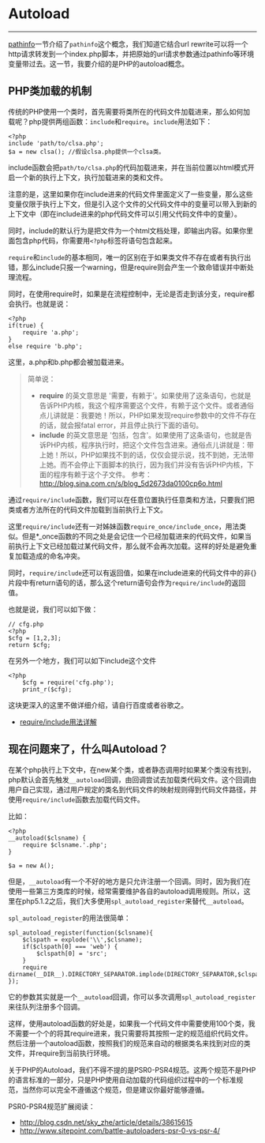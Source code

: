 # Autoload
---

[pathinfo](0.1.0-pathinfo.md)一节介绍了`pathinfo`这个概念，我们知道它结合url rewrite可以将一个http请求转发到一个index.php脚本，并把原始的url请求参数通过pathinfo等环境变量带过去。这一节，我要介绍的是PHP的autoload概念。

PHP类加载的机制
---

传统的PHP使用一个类时，首先需要将类所在的代码文件加载进来，那么如何加载呢？php提供两组函数：`include`和`require`。`include`用法如下：

	<?php
    include 'path/to/clsa.php';
    $a = new clsa(); //假设clsa.php提供一个clsa类。

include函数会把`path/to/clsa.php`的代码加载进来，并在当前位置以html模式开启一个新的执行上下文，执行加载进来的类和文件。

注意的是，这里如果你在include进来的代码文件里面定义了一些变量，那么这些变量仅限于执行上下文，但是引入这个文件的父代码文件中的变量可以带入到新的上下文中（即在include进来的php代码文件可以引用父代码文件中的变量）。

同时，include的默认行为是把文件为一个html文档处理，即输出内容。如果你里面包含php代码，你需要用`<?php`标签将语句包含起来。

`require`和`include`的基本相同，唯一的区别在于如果类文件不存在或者有执行出错，那么include只报一个warning，但是require则会产生一个致命错误并中断处理流程。

同时，在使用require时，如果是在流程控制中，无论是否走到该分支，require都会执行。也就是说：

	<?php
	if(true) {
		require 'a.php';
	}
	else require 'b.php';

这里，a.php和b.php都会被加载进来。

>简单说：
>
> * **require** 的英文意思是 '需要，有赖于'。如果使用了这条语句，也就是告诉PHP内核，我这个程序需要这个文件，有赖于这个文件。或者通俗点儿讲就是：我要她！所以，PHP如果发现require参数中的文件不存在的话，就会报fatal error，并且停止执行下面的语句。
> * **include** 的英文意思是 '包括，包含'。如果使用了这条语句，也就是告诉PHP内核，程序执行时，把这个文件包含进来。通俗点儿讲就是：带上她！所以，PHP如果找不到的话，仅仅会提示说，找不到她，无法带上她。而不会停止下面脚本的执行，因为我们并没有告诉PHP内核，下面的程序有赖于这个子文件。
> 参考：<http://blog.sina.com.cn/s/blog_5d2673da0100cp6o.html>

通过`require/include`函数，我们可以在任意位置执行任意类和方法，只要我们把类或者方法所在的代码文件加载到当前执行上下文。

这里`require/include`还有一对姊妹函数`require_once/include_once`，用法类似。但是*_once函数的不同之处是会记住一个已经加载进来的代码文件，如果当前执行上下文已经加载过某代码文件，那么就不会再次加载。这样的好处是避免重复加载造成的命名冲突。

同时，`require/include`还可以有返回值，如果在include进来的代码文件中的非{}片段中有return语句的话，那么这个return语句会作为`require/include`的返回值。

也就是说，我们可以如下做：
	
	// cfg.php
	<?php
	$cfg = [1,2,3];
	return $cfg;
	
在另外一个地方，我们可以如下include这个文件
	
	<?php
		$cfg = require('cfg.php');
		print_r($cfg);

这块更深入的这里不做详细介绍，请自行百度或者谷歌之。

* [require/include用法详解](http://www.cnblogs.com/xia520pi/p/3697099.html)


现在问题来了，什么叫Autoload？
---

在某个php执行上下文中，在new某个类，或者静态调用时如果某个类没有找到，php默认会首先触发`__autoload`回调，由回调尝试去加载类代码文件。这个回调由用户自己实现，通过用户规定的类名到代码文件的映射规则得到代码文件路径，并使用`require/include`函数去加载代码文件。


比如：

	<?php
	__autoload($clsname) {
		require $clsname.'.php';
	}

	$a = new A();

但是，`__autoload`有一个不好的地方是只允许注册一个回调。同时，因为我们在使用一些第三方类库的时候，经常需要维护各自的autoload调用规则。所以，这里在php5.1.2之后，我们大多使用`spl_autoload_register`来替代`__autoload`。

`spl_autoload_register`的用法很简单：

	spl_autoload_register(function($clsname){
		$clspath = explode('\\',$clsname);
		if($clspath[0] === 'web') {
			$clspath[0] = 'src';
		}
		require dirname(__DIR__).DIRECTORY_SEPARATOR.implode(DIRECTORY_SEPARATOR,$clspath).'.php';
	});
	
它的参数其实就是一个`__autoload`回调，你可以多次调用`spl_autoload_register`来往队列注册多个回调。

这样，使用autoload函数的好处是，如果我一个代码文件中需要使用100个类，我不需要一个个的将其require进来，我只需要将其按照一定的规范组织代码文件。然后注册一个autoload函数，按照我们的规范来自动的根据类名来找到对应的类文件，并require到当前执行环境。

关于PHP的Autoload，我们不得不提的是PSR0-PSR4规范。这两个规范不是PHP的语言标准的一部分，只是PHP使用自动加载的代码组织过程中的一个标准规范，当然你可以完全不遵循这个规范，但是建议你最好能够遵循。

PSR0-PSR4规范扩展阅读：

- <http://blog.csdn.net/sky_zhe/article/details/38615615>
- <http://www.sitepoint.com/battle-autoloaders-psr-0-vs-psr-4/>
